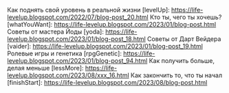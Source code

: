 Как поднять свой уровень в реальной жизни	[levelUp]: https://life-levelup.blogspot.com/2022/07/blog-post_20.html
Кто ты, чего ты хочешь?	[whatYouWant]: https://life-levelup.blogspot.com/2023/01/blog-post.html
Советы от мастера Йоды	[yoda]: https://life-levelup.blogspot.com/2023/01/blog-post_18.html
Советы  от Дарт Вейдера	[vaider]: https://life-levelup.blogspot.com/2023/01/blog-post_19.html
Ролевые игры и генетика	[rpgGenetic]: https://life-levelup.blogspot.com/2023/01/blog-post_94.html
Как получить больше, делая меньше	[lessMore]:  https://life-levelup.blogspot.com/2023/08/xxx_16.html
Как закончить то, что ты начал	[finishStart]: https://life-levelup.blogspot.com/2023/08/blog-post.html
